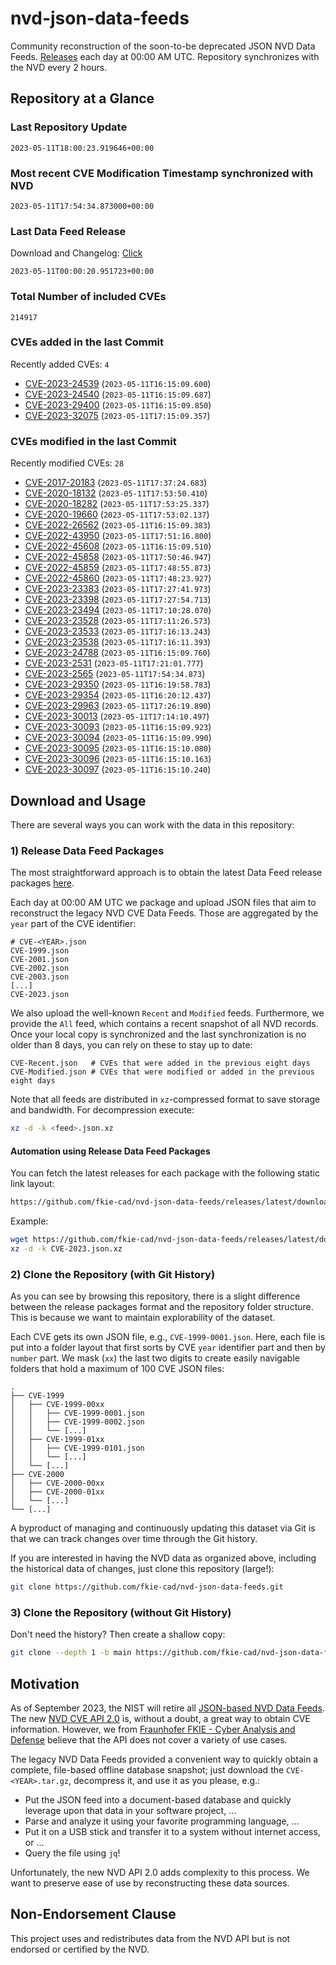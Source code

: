 # nvd-json-data-feeds

Community reconstruction of the soon-to-be deprecated JSON NVD Data Feeds. 
[Releases](releases/latest) each day at 00:00 AM UTC.
Repository synchronizes with the NVD every 2 hours.

## Repository at a Glance

### Last Repository Update

```plain
2023-05-11T18:00:23.919646+00:00
```

### Most recent CVE Modification Timestamp synchronized with NVD

```plain
2023-05-11T17:54:34.873000+00:00
```

### Last Data Feed Release

Download and Changelog: [Click](releases/latest)

```plain
2023-05-11T00:00:20.951723+00:00
```

### Total Number of included CVEs

```plain
214917
```

### CVEs added in the last Commit

Recently added CVEs: `4`

* [CVE-2023-24539](CVE-2023/CVE-2023-245xx/CVE-2023-24539.json) (`2023-05-11T16:15:09.600`)
* [CVE-2023-24540](CVE-2023/CVE-2023-245xx/CVE-2023-24540.json) (`2023-05-11T16:15:09.687`)
* [CVE-2023-29400](CVE-2023/CVE-2023-294xx/CVE-2023-29400.json) (`2023-05-11T16:15:09.850`)
* [CVE-2023-32075](CVE-2023/CVE-2023-320xx/CVE-2023-32075.json) (`2023-05-11T17:15:09.357`)


### CVEs modified in the last Commit

Recently modified CVEs: `28`

* [CVE-2017-20183](CVE-2017/CVE-2017-201xx/CVE-2017-20183.json) (`2023-05-11T17:37:24.683`)
* [CVE-2020-18132](CVE-2020/CVE-2020-181xx/CVE-2020-18132.json) (`2023-05-11T17:53:50.410`)
* [CVE-2020-18282](CVE-2020/CVE-2020-182xx/CVE-2020-18282.json) (`2023-05-11T17:53:25.337`)
* [CVE-2020-19660](CVE-2020/CVE-2020-196xx/CVE-2020-19660.json) (`2023-05-11T17:53:02.137`)
* [CVE-2022-26562](CVE-2022/CVE-2022-265xx/CVE-2022-26562.json) (`2023-05-11T16:15:09.383`)
* [CVE-2022-43950](CVE-2022/CVE-2022-439xx/CVE-2022-43950.json) (`2023-05-11T17:51:16.800`)
* [CVE-2022-45608](CVE-2022/CVE-2022-456xx/CVE-2022-45608.json) (`2023-05-11T16:15:09.510`)
* [CVE-2022-45858](CVE-2022/CVE-2022-458xx/CVE-2022-45858.json) (`2023-05-11T17:50:46.947`)
* [CVE-2022-45859](CVE-2022/CVE-2022-458xx/CVE-2022-45859.json) (`2023-05-11T17:48:55.873`)
* [CVE-2022-45860](CVE-2022/CVE-2022-458xx/CVE-2022-45860.json) (`2023-05-11T17:48:23.927`)
* [CVE-2023-23383](CVE-2023/CVE-2023-233xx/CVE-2023-23383.json) (`2023-05-11T17:27:41.973`)
* [CVE-2023-23398](CVE-2023/CVE-2023-233xx/CVE-2023-23398.json) (`2023-05-11T17:27:54.713`)
* [CVE-2023-23494](CVE-2023/CVE-2023-234xx/CVE-2023-23494.json) (`2023-05-11T17:10:28.070`)
* [CVE-2023-23528](CVE-2023/CVE-2023-235xx/CVE-2023-23528.json) (`2023-05-11T17:11:26.573`)
* [CVE-2023-23533](CVE-2023/CVE-2023-235xx/CVE-2023-23533.json) (`2023-05-11T17:16:13.243`)
* [CVE-2023-23538](CVE-2023/CVE-2023-235xx/CVE-2023-23538.json) (`2023-05-11T17:16:11.393`)
* [CVE-2023-24788](CVE-2023/CVE-2023-247xx/CVE-2023-24788.json) (`2023-05-11T16:15:09.760`)
* [CVE-2023-2531](CVE-2023/CVE-2023-25xx/CVE-2023-2531.json) (`2023-05-11T17:21:01.777`)
* [CVE-2023-2565](CVE-2023/CVE-2023-25xx/CVE-2023-2565.json) (`2023-05-11T17:54:34.873`)
* [CVE-2023-29350](CVE-2023/CVE-2023-293xx/CVE-2023-29350.json) (`2023-05-11T16:19:58.783`)
* [CVE-2023-29354](CVE-2023/CVE-2023-293xx/CVE-2023-29354.json) (`2023-05-11T16:20:12.437`)
* [CVE-2023-29963](CVE-2023/CVE-2023-299xx/CVE-2023-29963.json) (`2023-05-11T17:26:19.890`)
* [CVE-2023-30013](CVE-2023/CVE-2023-300xx/CVE-2023-30013.json) (`2023-05-11T17:14:10.497`)
* [CVE-2023-30093](CVE-2023/CVE-2023-300xx/CVE-2023-30093.json) (`2023-05-11T16:15:09.923`)
* [CVE-2023-30094](CVE-2023/CVE-2023-300xx/CVE-2023-30094.json) (`2023-05-11T16:15:09.990`)
* [CVE-2023-30095](CVE-2023/CVE-2023-300xx/CVE-2023-30095.json) (`2023-05-11T16:15:10.080`)
* [CVE-2023-30096](CVE-2023/CVE-2023-300xx/CVE-2023-30096.json) (`2023-05-11T16:15:10.163`)
* [CVE-2023-30097](CVE-2023/CVE-2023-300xx/CVE-2023-30097.json) (`2023-05-11T16:15:10.240`)


## Download and Usage

There are several ways you can work with the data in this repository:

### 1) Release Data Feed Packages

The most straightforward approach is to obtain the latest Data Feed release packages [here](releases/latest).

Each day at 00:00 AM UTC we package and upload JSON files that aim to reconstruct the legacy NVD CVE Data Feeds.
Those are aggregated by the `year` part of the CVE identifier:

```
# CVE-<YEAR>.json
CVE-1999.json
CVE-2001.json
CVE-2002.json
CVE-2003.json
[...]
CVE-2023.json
```

We also upload the well-known `Recent` and `Modified` feeds.
Furthermore, we provide the `All` feed, which contains a recent snapshot of all NVD records.
Once your local copy is synchronized and the last synchronization is no older than 8 days, you can rely on these to stay up to date:

```plain
CVE-Recent.json   # CVEs that were added in the previous eight days
CVE-Modified.json # CVEs that were modified or added in the previous eight days
```

Note that all feeds are distributed in `xz`-compressed format to save storage and bandwidth.
For decompression execute:

```sh
xz -d -k <feed>.json.xz
```


#### Automation using Release Data Feed Packages

You can fetch the latest releases for each package with the following static link layout:

```sh
https://github.com/fkie-cad/nvd-json-data-feeds/releases/latest/download/CVE-<YEAR>.json.xz
```

Example:

```sh
wget https://github.com/fkie-cad/nvd-json-data-feeds/releases/latest/download/CVE-2023.json.xz
xz -d -k CVE-2023.json.xz
```

### 2) Clone the Repository (with Git History)

As you can see by browsing this repository, there is a slight difference between the release packages format and the repository folder structure.
This is because we want to maintain explorability of the dataset.

Each CVE gets its own JSON file, e.g., `CVE-1999-0001.json`.
Here, each file is put into a folder layout that first sorts by CVE `year` identifier part and then by `number` part.
We mask (`xx`) the last two digits to create easily navigable folders that hold a maximum of 100 CVE JSON files:

```plain
.
├── CVE-1999
│   ├── CVE-1999-00xx
│   │   ├── CVE-1999-0001.json
│   │   ├── CVE-1999-0002.json
│   │   └── [...]
│   ├── CVE-1999-01xx
│   │   ├── CVE-1999-0101.json
│   │   └── [...]
│   └── [...]
├── CVE-2000
│   ├── CVE-2000-00xx
│   ├── CVE-2000-01xx
│   └── [...]
└── [...]
```

A byproduct of managing and continuously updating this dataset via Git is that we can track changes over time through the Git history.

If you are interested in having the NVD data as organized above, including the historical data of changes, just clone this repository (large!):

```sh
git clone https://github.com/fkie-cad/nvd-json-data-feeds.git
```

### 3) Clone the Repository (without Git History)

Don't need the history? Then create a shallow copy:

```sh
git clone --depth 1 -b main https://github.com/fkie-cad/nvd-json-data-feeds.git
```

## Motivation

As of September 2023, the NIST will retire all [JSON-based NVD Data Feeds](https://nvd.nist.gov/vuln/data-feeds#divRetirementBanner-1).
The new [NVD CVE API 2.0](https://nvd.nist.gov/developers/vulnerabilities) is, without a doubt, a great way to obtain CVE information.
However, we from [Fraunhofer FKIE - Cyber Analysis and Defense](https://www.fkie.fraunhofer.de/en/departments/cad.html) believe that the API does not cover a variety of use cases.

The legacy NVD Data Feeds provided a convenient way to quickly obtain a complete, file-based offline database snapshot; just download the `CVE-<YEAR>.tar.gz`, decompress it, and use it as you please, e.g.:

* Put the JSON feed into a document-based database and quickly leverage upon that data in your software project, ...
* Parse and analyze it using your favorite programming language, ...
* Put it on a USB stick and transfer it to a system without internet access, or ...
* Query the file using `jq`!

Unfortunately, the new NVD API 2.0 adds complexity to this process.
We want to preserve ease of use by reconstructing these data sources.

## Non-Endorsement Clause

This project uses and redistributes data from the NVD API but is not endorsed or certified by the NVD.